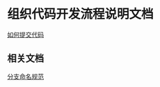 # 组织代码开发流程说明文档

[如何提交代码](/docs/how-to-submit-code.md)

## 相关文档

[分支命名规范](https://gist.github.com/greyspot09/1ad09df7872badbb031fd938c4875fd0)
